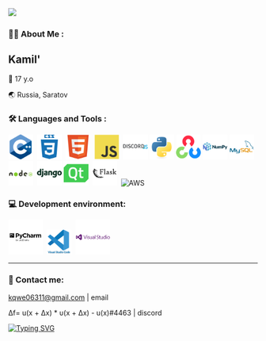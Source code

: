 <div id="header" align="left">
  <img src="https://media.giphy.com/media/zOvBKUUEERdNm/giphy.gif" width="360"/>
</div>


### :woman_technologist: About Me :
## Kamil'

:brain: 17 y.o

:earth_asia: Russia, Saratov



### :hammer_and_wrench: Languages and Tools :
<div>
  <img src="https://github.com/devicons/devicon/blob/master/icons/cplusplus/cplusplus-original.svg" title="C++" alt="Material UI" width="50" height="50"/>&nbsp;
  <img src="https://github.com/devicons/devicon/blob/master/icons/css3/css3-plain-wordmark.svg"  title="CSS3" alt="CSS" width="50" height="50"/>&nbsp;
  <img src="https://github.com/devicons/devicon/blob/master/icons/html5/html5-original.svg" title="HTML5" alt="HTML" width="50" height="50"/>&nbsp;
  <img src="https://github.com/devicons/devicon/blob/master/icons/javascript/javascript-original.svg" title="JavaScript" alt="JavaScript" width="50" height="50"/>&nbsp;
  <img src="https://github.com/devicons/devicon/blob/master/icons/discordjs/discordjs-original-wordmark.svg" title="DiscordJS" **alt="JS" width="50" height="50"/>
  <img src="https://github.com/devicons/devicon/blob/master/icons/python/python-original.svg" title="Python" **alt="Git" width="50" height="50"/>
  <img src="https://github.com/devicons/devicon/blob/master/icons/opencv/opencv-original.svg" title="OpenCV" **alt="Git" width="50" height="50"/>
  <img src="https://github.com/devicons/devicon/blob/master/icons/numpy/numpy-original-wordmark.svg" title="Numpy" **alt="Git" width="50" height="50"/>
  <img src="https://github.com/devicons/devicon/blob/master/icons/mysql/mysql-original-wordmark.svg" title="MySQL"  alt="MySQL" width="50" height="50"/>&nbsp;
  <img src="https://github.com/devicons/devicon/blob/master/icons/nodejs/nodejs-original-wordmark.svg" title="NodeJS" alt="NodeJS" width="50" height="50"/>&nbsp;
  <img src="https://github.com/devicons/devicon/blob/master/icons/django/django-plain-wordmark.svg" title="Django" alt="AWS" width="50" height="50"/>   
  <img src="https://github.com/devicons/devicon/blob/master/icons/qt/qt-original.svg" title="Qt" alt="AWS" width="50" height="50"/>&nbsp;
  <img src="https://github.com/devicons/devicon/blob/master/icons/flask/flask-original-wordmark.svg" title="Flask" alt="AWS" width="50" height="50"/>&nbsp;
  <img src="" title="Flask" alt="AWS" width="50" height="50"/>&nbsp;
</div>



### :computer: Development environment:
<div>
  <img src="https://github.com/devicons/devicon/blob/master/icons/pycharm/pycharm-original-wordmark.svg" title="Pycharm" alt="NodeJS" width="70" height="70"/>&nbsp;
  <img src="https://github.com/devicons/devicon/blob/master/icons/vscode/vscode-original-wordmark.svg"title="VS Code" alt="NodeJS" width="50" height="50"/>&nbsp;
  <img src="https://github.com/devicons/devicon/blob/master/icons/visualstudio/visualstudio-plain-wordmark.svg"title="Microsoft Studio" alt="NodeJS" width="70" height="70"/>&nbsp;
</div>

__________________________________________


### :open_book: Contact me:

 kqwe06311@gmail.com | email
 
 Δf= u(x + Δx) * υ(x + Δx) - u(x)#4463 | discord
 























[![Typing SVG](https://readme-typing-svg.demolab.com?font=Fira+Code&size=22&pause=1000&color=7807F7&background=FFFFFF00&width=435&lines=+Genius+%3D+True)](https://git.io/typing-svg)
